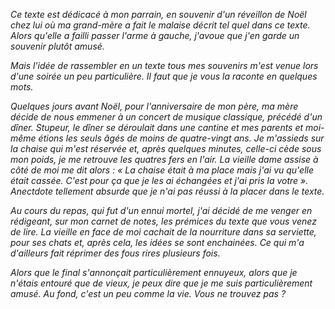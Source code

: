 *Ce texte est dédicacé à mon parrain, en souvenir d'un réveillon de Noël chez lui où ma grand-mère a fait le malaise décrit tel quel dans ce texte. Alors qu'elle a failli passer l'arme à gauche, j'avoue que j'en garde un souvenir plutôt amusé.*

*Mais l'idée de rassembler en un texte tous mes souvenirs m'est venue lors d'une soirée un peu particulière. Il faut que je vous la raconte en quelques mots.* 

*Quelques jours avant Noël, pour l'anniversaire de mon père, ma mère décide de nous emmener à un concert de musique classique, précédé d'un dîner. Stupeur, le dîner se déroulait dans une cantine et mes parents et moi-même étions les seuls âgés de moins de quatre-vingt ans. Je m'assieds sur la chaise qui m'est réservée et, après quelques minutes, celle-ci cède sous mon poids, je me retrouve les quatres fers en l'air. La vieille dame assise à côté de moi me dit alors : « La chaise était à ma place mais j'ai vu qu'elle était cassée. C'est pour ça que je les ai échangées et j'ai pris la votre ». Anectdote tellement absurde que je n'ai pas réussi à la placer dans le texte.*

*Au cours du repas, qui fut d'un ennui mortel, j'ai décidé de me venger en rédigeant, sur mon carnet de notes, les prémices du texte que vous venez de lire. La vieille en face de moi cachait de la nourriture dans sa serviette, pour ses chats et, après cela, les idées se sont enchainées. Ce qui m'a d'ailleurs fait réprimer des fous rires plusieurs fois.*

*Alors que le final s'annonçait particulièrement ennuyeux, alors que je n'étais entouré que de vieux, je peux dire que je me suis particulièrement amusé. Au fond, c'est un peu comme la vie. Vous ne trouvez pas ?*

